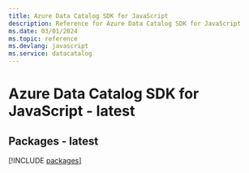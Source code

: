 ```yaml
---
title: Azure Data Catalog SDK for JavaScript
description: Reference for Azure Data Catalog SDK for JavaScript
ms.date: 03/01/2024
ms.topic: reference
ms.devlang: javascript
ms.service: datacatalog
---
```

# Azure Data Catalog SDK for JavaScript - latest
## Packages - latest
[!INCLUDE [packages](data-catalog-index.md)]